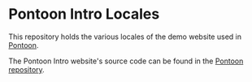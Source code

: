 # Pontoon Intro Locales

This repository holds the various locales of the demo website used in [Pontoon](https://pontoon.mozilla.org/).

The Pontoon Intro website's source code can be found in the [Pontoon repository](https://github.com/mozilla/pontoon/tree/master/pontoon/intro).

